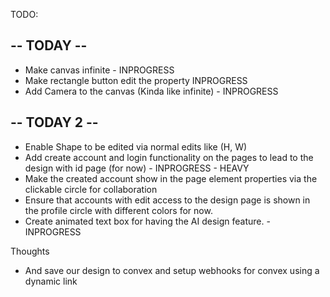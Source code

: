 TODO:
## -- TODAY --
- Make canvas infinite - INPROGRESS
- Make rectangle button edit the property INPROGRESS
- Add Camera to the canvas (Kinda like infinite) - INPROGRESS


## -- TODAY 2 --
- Enable Shape to be edited via normal edits like (H, W)
- Add create account and login functionality on the pages to lead to the design with id page (for now) - INPROGRESS - HEAVY
- Make the created account show in the page element properties via the clickable circle for collaboration
- Ensure that accounts with edit access to the design page is shown in the profile circle with different colors for now.
- Create animated text box for having the AI design feature. - INPROGRESS


Thoughts
- And save our design to convex and setup webhooks for convex using a dynamic link
